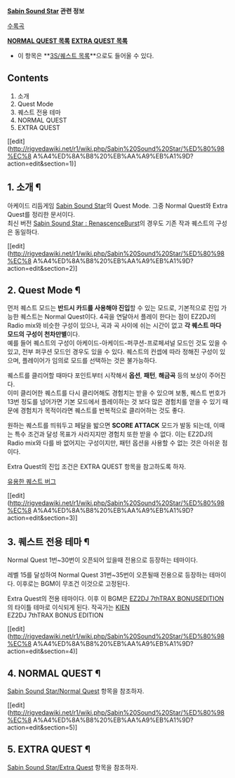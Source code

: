 **[Sabin Sound Star](Sabin%20Sound%20Star.md) 관련 정보**

[수록곡](Sabin%20Sound%20Star/%EC%88%98%EB%A1%9D%EA%B3%A1%20%EB%AA%A9%EB%A1%9D.md)

**[NORMAL QUEST 목록](Sabin%20Sound%20Star/Normal%20Quest.md)**
**[EXTRA QUEST 목록](Sabin%20Sound%20Star/Extra%20Quest.md)**
  

  * 이 항목은 **[3S/퀘스트 목록](3S/%ED%80%98%EC%8A%A4%ED%8A%B8%20%EB%AA%A9%EB%A1%9D.md)**으로도 들어올 수 있다.  

## Contents

    

1. 소개 
2. Quest Mode 
3. 퀘스트 전용 테마 
4. NORMAL QUEST 
5. EXTRA QUEST 

[[edit](http://rigvedawiki.net/r1/wiki.php/Sabin%20Sound%20Star/%ED%80%98%EC%8
A%A4%ED%8A%B8%20%EB%AA%A9%EB%A1%9D?action=edit&section=1)]

## 1. 소개 ¶

아케이드 리듬게임 [Sabin Sound Star](Sabin%20Sound%20Star.md)의 Quest Mode. 그중
Normal Quest와 Extra Quest를 정리한 문서이다.  
최신 버전 [Sabin Sound Star : RenascenceBurst](Sabin%20Sound%20Star%20%3A%20Renascence%20Burst.md)의 경우도 기존 작과 퀘스트의
구성은 동일하다.

[[edit](http://rigvedawiki.net/r1/wiki.php/Sabin%20Sound%20Star/%ED%80%98%EC%8
A%A4%ED%8A%B8%20%EB%AA%A9%EB%A1%9D?action=edit&section=2)]

## 2. Quest Mode ¶

먼저 퀘스트 모드는 **반드시 카드를 사용해야 진입**할 수 있는 모드로, 기본적으로 진입 가능한 퀘스트는 Normal Quest이다.
4곡을 연달아서 플레이 한다는 점이 EZ2DJ의 Radio mix와 비슷한 구성이 있으나, 곡과 곡 사이에 쉬는 시간이 없고 **각 퀘스트
마다 모드의 구성이 천차만별**이다.  
예를 들어 퀘스트의 구성이 아케이드-아케이드-퍼쿠션-프로페셔널 모드인 것도 있을 수 있고, 전부 퍼쿠션 모드인 경우도 있을 수 있다.
퀘스트의 컨셉에 따라 정해진 구성이 있으며, 플레이어가 임의로 모드를 선택하는 것은 불가능하다.

  

퀘스트를 클리어할 때마다 포인트부터 시작해서 **옵션**, **패턴**, **해금곡** 등의 보상이 주어진다.  
이미 클리어한 퀘스트를 다시 클리어해도 경험치는 받을 수 있으며 보통, 퀘스트 번호가 13번 정도를 넘어가면 기본 모드에서 플레이하는 것
보다 많은 경험치를 얻을 수 있기 때문에 경험치가 목적이라면 퀘스트를 반복적으로 클리어하는 것도 좋다.

  

원하는 퀘스트를 띄워두고 페달을 밟으면 **SCORE ATTACK** 모드가 발동 되는데, 이때는 특수 조건과 달성 목표가 사라지지만 경험치
또한 받을 수 없다. 이는 EZ2DJ의 Radio mix와 다를 바 없어지는 구성이지만, 패턴 옵션을 사용할 수 없는 것은 아쉬운 점이다.

  

Extra Quest의 진입 조건은 EXTRA QUEST 항목을 참고하도록 하자.

  

[유용한 퀘스트 버그](http://toez2dj.net/zeroboard/zboard.php?id=d_clearguide&no=1074)

[[edit](http://rigvedawiki.net/r1/wiki.php/Sabin%20Sound%20Star/%ED%80%98%EC%8
A%A4%ED%8A%B8%20%EB%AA%A9%EB%A1%9D?action=edit&section=3)]

## 3. 퀘스트 전용 테마 ¶

  

Normal Quest 1번~30번이 오픈되어 있을때 전용으로 등장하는 테마이다.

  

레벨 15를 달성하여 Normal Quest 31번~35번이 오픈될때 전용으로 등장하는 테마이다. 이후로는 BGM이 무조건 이것으로
고정된다.

  

Extra Quest의 전용 테마이다. 이후 이 BGM은 [EZ2DJ 7thTRAX BONUSEDITION](EZ2DJ%207thTRAX%20BONUS%20EDITION.md)의 타이틀 테마로 이식되게 된다. 작곡가는
[KIEN](KIEN.md)  
EZ2DJ 7thTRAX BONUS EDITION

[[edit](http://rigvedawiki.net/r1/wiki.php/Sabin%20Sound%20Star/%ED%80%98%EC%8
A%A4%ED%8A%B8%20%EB%AA%A9%EB%A1%9D?action=edit&section=4)]

## 4. NORMAL QUEST ¶

[Sabin Sound Star/Normal Quest](Sabin%20Sound%20Star/Normal%20Quest.md) 항목을
참조하자.

  

[[edit](http://rigvedawiki.net/r1/wiki.php/Sabin%20Sound%20Star/%ED%80%98%EC%8
A%A4%ED%8A%B8%20%EB%AA%A9%EB%A1%9D?action=edit&section=5)]

## 5. EXTRA QUEST ¶

[Sabin Sound Star/Extra Quest](Sabin%20Sound%20Star/Extra%20Quest.md) 항목을
참조하자.

